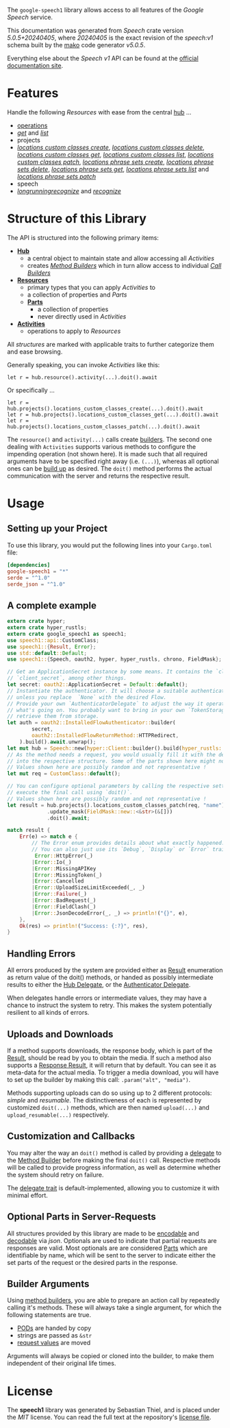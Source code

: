 <!---
DO NOT EDIT !
This file was generated automatically from 'src/generator/templates/api/README.md.mako'
DO NOT EDIT !
-->
The `google-speech1` library allows access to all features of the *Google Speech* service.

This documentation was generated from *Speech* crate version *5.0.5+20240405*, where *20240405* is the exact revision of the *speech:v1* schema built by the [mako](http://www.makotemplates.org/) code generator *v5.0.5*.

Everything else about the *Speech* *v1* API can be found at the
[official documentation site](https://cloud.google.com/speech-to-text/docs/quickstart-protocol).
# Features

Handle the following *Resources* with ease from the central [hub](https://docs.rs/google-speech1/5.0.5+20240405/google_speech1/Speech) ... 

* [operations](https://docs.rs/google-speech1/5.0.5+20240405/google_speech1/api::Operation)
 * [*get*](https://docs.rs/google-speech1/5.0.5+20240405/google_speech1/api::OperationGetCall) and [*list*](https://docs.rs/google-speech1/5.0.5+20240405/google_speech1/api::OperationListCall)
* projects
 * [*locations custom classes create*](https://docs.rs/google-speech1/5.0.5+20240405/google_speech1/api::ProjectLocationCustomClassCreateCall), [*locations custom classes delete*](https://docs.rs/google-speech1/5.0.5+20240405/google_speech1/api::ProjectLocationCustomClassDeleteCall), [*locations custom classes get*](https://docs.rs/google-speech1/5.0.5+20240405/google_speech1/api::ProjectLocationCustomClassGetCall), [*locations custom classes list*](https://docs.rs/google-speech1/5.0.5+20240405/google_speech1/api::ProjectLocationCustomClassListCall), [*locations custom classes patch*](https://docs.rs/google-speech1/5.0.5+20240405/google_speech1/api::ProjectLocationCustomClassPatchCall), [*locations phrase sets create*](https://docs.rs/google-speech1/5.0.5+20240405/google_speech1/api::ProjectLocationPhraseSetCreateCall), [*locations phrase sets delete*](https://docs.rs/google-speech1/5.0.5+20240405/google_speech1/api::ProjectLocationPhraseSetDeleteCall), [*locations phrase sets get*](https://docs.rs/google-speech1/5.0.5+20240405/google_speech1/api::ProjectLocationPhraseSetGetCall), [*locations phrase sets list*](https://docs.rs/google-speech1/5.0.5+20240405/google_speech1/api::ProjectLocationPhraseSetListCall) and [*locations phrase sets patch*](https://docs.rs/google-speech1/5.0.5+20240405/google_speech1/api::ProjectLocationPhraseSetPatchCall)
* speech
 * [*longrunningrecognize*](https://docs.rs/google-speech1/5.0.5+20240405/google_speech1/api::SpeechLongrunningrecognizeCall) and [*recognize*](https://docs.rs/google-speech1/5.0.5+20240405/google_speech1/api::SpeechRecognizeCall)




# Structure of this Library

The API is structured into the following primary items:

* **[Hub](https://docs.rs/google-speech1/5.0.5+20240405/google_speech1/Speech)**
    * a central object to maintain state and allow accessing all *Activities*
    * creates [*Method Builders*](https://docs.rs/google-speech1/5.0.5+20240405/google_speech1/client::MethodsBuilder) which in turn
      allow access to individual [*Call Builders*](https://docs.rs/google-speech1/5.0.5+20240405/google_speech1/client::CallBuilder)
* **[Resources](https://docs.rs/google-speech1/5.0.5+20240405/google_speech1/client::Resource)**
    * primary types that you can apply *Activities* to
    * a collection of properties and *Parts*
    * **[Parts](https://docs.rs/google-speech1/5.0.5+20240405/google_speech1/client::Part)**
        * a collection of properties
        * never directly used in *Activities*
* **[Activities](https://docs.rs/google-speech1/5.0.5+20240405/google_speech1/client::CallBuilder)**
    * operations to apply to *Resources*

All *structures* are marked with applicable traits to further categorize them and ease browsing.

Generally speaking, you can invoke *Activities* like this:

```Rust,ignore
let r = hub.resource().activity(...).doit().await
```

Or specifically ...

```ignore
let r = hub.projects().locations_custom_classes_create(...).doit().await
let r = hub.projects().locations_custom_classes_get(...).doit().await
let r = hub.projects().locations_custom_classes_patch(...).doit().await
```

The `resource()` and `activity(...)` calls create [builders][builder-pattern]. The second one dealing with `Activities` 
supports various methods to configure the impending operation (not shown here). It is made such that all required arguments have to be 
specified right away (i.e. `(...)`), whereas all optional ones can be [build up][builder-pattern] as desired.
The `doit()` method performs the actual communication with the server and returns the respective result.

# Usage

## Setting up your Project

To use this library, you would put the following lines into your `Cargo.toml` file:

```toml
[dependencies]
google-speech1 = "*"
serde = "^1.0"
serde_json = "^1.0"
```

## A complete example

```Rust
extern crate hyper;
extern crate hyper_rustls;
extern crate google_speech1 as speech1;
use speech1::api::CustomClass;
use speech1::{Result, Error};
use std::default::Default;
use speech1::{Speech, oauth2, hyper, hyper_rustls, chrono, FieldMask};

// Get an ApplicationSecret instance by some means. It contains the `client_id` and 
// `client_secret`, among other things.
let secret: oauth2::ApplicationSecret = Default::default();
// Instantiate the authenticator. It will choose a suitable authentication flow for you, 
// unless you replace  `None` with the desired Flow.
// Provide your own `AuthenticatorDelegate` to adjust the way it operates and get feedback about 
// what's going on. You probably want to bring in your own `TokenStorage` to persist tokens and
// retrieve them from storage.
let auth = oauth2::InstalledFlowAuthenticator::builder(
        secret,
        oauth2::InstalledFlowReturnMethod::HTTPRedirect,
    ).build().await.unwrap();
let mut hub = Speech::new(hyper::Client::builder().build(hyper_rustls::HttpsConnectorBuilder::new().with_native_roots().unwrap().https_or_http().enable_http1().build()), auth);
// As the method needs a request, you would usually fill it with the desired information
// into the respective structure. Some of the parts shown here might not be applicable !
// Values shown here are possibly random and not representative !
let mut req = CustomClass::default();

// You can configure optional parameters by calling the respective setters at will, and
// execute the final call using `doit()`.
// Values shown here are possibly random and not representative !
let result = hub.projects().locations_custom_classes_patch(req, "name")
             .update_mask(FieldMask::new::<&str>(&[]))
             .doit().await;

match result {
    Err(e) => match e {
        // The Error enum provides details about what exactly happened.
        // You can also just use its `Debug`, `Display` or `Error` traits
         Error::HttpError(_)
        |Error::Io(_)
        |Error::MissingAPIKey
        |Error::MissingToken(_)
        |Error::Cancelled
        |Error::UploadSizeLimitExceeded(_, _)
        |Error::Failure(_)
        |Error::BadRequest(_)
        |Error::FieldClash(_)
        |Error::JsonDecodeError(_, _) => println!("{}", e),
    },
    Ok(res) => println!("Success: {:?}", res),
}

```
## Handling Errors

All errors produced by the system are provided either as [Result](https://docs.rs/google-speech1/5.0.5+20240405/google_speech1/client::Result) enumeration as return value of
the doit() methods, or handed as possibly intermediate results to either the 
[Hub Delegate](https://docs.rs/google-speech1/5.0.5+20240405/google_speech1/client::Delegate), or the [Authenticator Delegate](https://docs.rs/yup-oauth2/*/yup_oauth2/trait.AuthenticatorDelegate.html).

When delegates handle errors or intermediate values, they may have a chance to instruct the system to retry. This 
makes the system potentially resilient to all kinds of errors.

## Uploads and Downloads
If a method supports downloads, the response body, which is part of the [Result](https://docs.rs/google-speech1/5.0.5+20240405/google_speech1/client::Result), should be
read by you to obtain the media.
If such a method also supports a [Response Result](https://docs.rs/google-speech1/5.0.5+20240405/google_speech1/client::ResponseResult), it will return that by default.
You can see it as meta-data for the actual media. To trigger a media download, you will have to set up the builder by making
this call: `.param("alt", "media")`.

Methods supporting uploads can do so using up to 2 different protocols: 
*simple* and *resumable*. The distinctiveness of each is represented by customized 
`doit(...)` methods, which are then named `upload(...)` and `upload_resumable(...)` respectively.

## Customization and Callbacks

You may alter the way an `doit()` method is called by providing a [delegate](https://docs.rs/google-speech1/5.0.5+20240405/google_speech1/client::Delegate) to the 
[Method Builder](https://docs.rs/google-speech1/5.0.5+20240405/google_speech1/client::CallBuilder) before making the final `doit()` call. 
Respective methods will be called to provide progress information, as well as determine whether the system should 
retry on failure.

The [delegate trait](https://docs.rs/google-speech1/5.0.5+20240405/google_speech1/client::Delegate) is default-implemented, allowing you to customize it with minimal effort.

## Optional Parts in Server-Requests

All structures provided by this library are made to be [encodable](https://docs.rs/google-speech1/5.0.5+20240405/google_speech1/client::RequestValue) and 
[decodable](https://docs.rs/google-speech1/5.0.5+20240405/google_speech1/client::ResponseResult) via *json*. Optionals are used to indicate that partial requests are responses 
are valid.
Most optionals are are considered [Parts](https://docs.rs/google-speech1/5.0.5+20240405/google_speech1/client::Part) which are identifiable by name, which will be sent to 
the server to indicate either the set parts of the request or the desired parts in the response.

## Builder Arguments

Using [method builders](https://docs.rs/google-speech1/5.0.5+20240405/google_speech1/client::CallBuilder), you are able to prepare an action call by repeatedly calling it's methods.
These will always take a single argument, for which the following statements are true.

* [PODs][wiki-pod] are handed by copy
* strings are passed as `&str`
* [request values](https://docs.rs/google-speech1/5.0.5+20240405/google_speech1/client::RequestValue) are moved

Arguments will always be copied or cloned into the builder, to make them independent of their original life times.

[wiki-pod]: http://en.wikipedia.org/wiki/Plain_old_data_structure
[builder-pattern]: http://en.wikipedia.org/wiki/Builder_pattern
[google-go-api]: https://github.com/google/google-api-go-client

# License
The **speech1** library was generated by Sebastian Thiel, and is placed 
under the *MIT* license.
You can read the full text at the repository's [license file][repo-license].

[repo-license]: https://github.com/Byron/google-apis-rsblob/main/LICENSE.md

